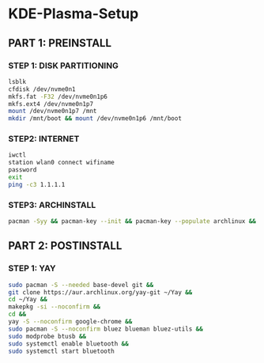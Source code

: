 # KDE-Plasma-Setup
## PART 1: PREINSTALL
### STEP 1: DISK PARTITIONING
```sh
lsblk
cfdisk /dev/nvme0n1
mkfs.fat -F32 /dev/nvme0n1p6
mkfs.ext4 /dev/nvme0n1p7
mount /dev/nvme0n1p7 /mnt
mkdir /mnt/boot && mount /dev/nvme0n1p6 /mnt/boot
```
### STEP2: INTERNET
```sh
iwctl
station wlan0 connect wifiname
password
exit
ping -c3 1.1.1.1
```
### STEP3: ARCHINSTALL
```sh
pacman -Syy && pacman-key --init && pacman-key --populate archlinux && pacman -S --noconfirm archlinux-keyring archinstall && archinstall
```

## PART 2: POSTINSTALL
### STEP 1: YAY
```sh
sudo pacman -S --needed base-devel git &&
git clone https://aur.archlinux.org/yay-git ~/Yay &&
cd ~/Yay &&
makepkg -si --noconfirm &&
cd &&
yay -S --noconfirm google-chrome &&
sudo pacman -S --noconfirm bluez blueman bluez-utils &&
sudo modprobe btusb &&
sudo systemctl enable bluetooth &&
sudo systemctl start bluetooth
```
